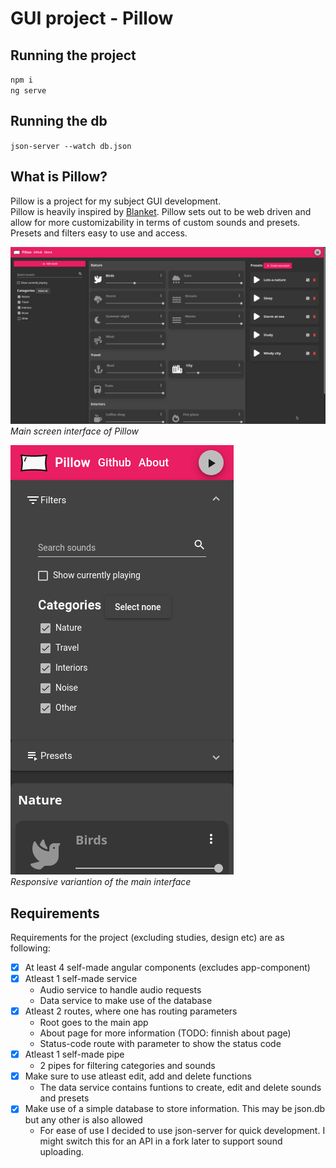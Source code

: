 # GUI project - Pillow

## Running the project

`npm i`  
`ng serve`

## Running the db

`json-server --watch db.json`

## What is Pillow?

Pillow is a project for my subject GUI development.  
Pillow is heavily inspired by [Blanket](https://github.com/rafaelmardojai/blanket). Pillow sets out to be web driven and allow for more customizability in terms of custom sounds and presets.  
Presets and filters easy to use and access.

![Main screen of Pillow](screenshots/pillow-main-screen.png)  
*Main screen interface of Pillow*

![Responsive screen of Pillow](screenshots/pillow-main-screen-responsive.png)  
*Responsive variantion of the main interface*

## Requirements

Requirements for the project (excluding studies, design etc) are as following:

- [X] At least 4 self-made angular components (excludes app-component)
- [X] Atleast 1 self-made service
  - Audio service to handle audio requests
  - Data service to make use of the database
- [X] Atleast 2 routes, where one has routing parameters
  - Root goes to the main app
  - About page for more information (TODO: finnish about page)
  - Status-code route with parameter to show the status code
- [X] Atleast 1 self-made pipe
  - 2 pipes for filtering categories and sounds
- [X] Make sure to use atleast edit, add and delete functions
  - The data service contains funtions to create, edit and delete sounds and presets
- [X] Make use of a simple database to store information. This may be json.db but any other is also allowed
  - For ease of use I decided to use json-server for quick development. I might switch this for an API in a fork later to support sound uploading.
